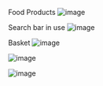 Food Products
![image](https://user-images.githubusercontent.com/34646693/40719900-e7f1b228-640c-11e8-955a-d948c7a38ac9.png)

Search bar in use
![image](https://user-images.githubusercontent.com/34646693/40719913-eeff0f20-640c-11e8-8285-57d44f143280.png)

Basket
![image](https://user-images.githubusercontent.com/34646693/40719921-f798b186-640c-11e8-87b9-5eb51207aaf0.png)

![image](https://user-images.githubusercontent.com/34646693/40719940-096d15b4-640d-11e8-9a61-0efbf62ce4ee.png)

![image](https://user-images.githubusercontent.com/34646693/40719956-13f870dc-640d-11e8-9f7f-2747e9cdc314.png)
